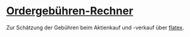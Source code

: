 [Ordergebühren-Rechner](https://borstenhengst.github.io/orderrechner/)
======================================================================

Zur Schätzung der Gebühren beim Aktienkauf und -verkauf über [flatex](https://www.flatex.de/).
